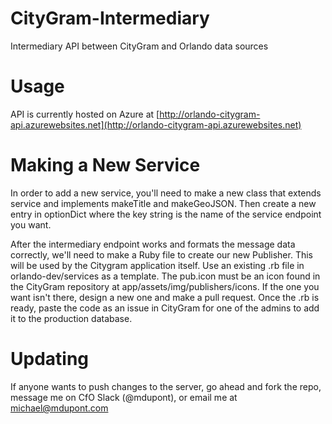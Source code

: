 # CityGram-Intermediary
Intermediary API between CityGram and Orlando data sources

# Usage
API is currently hosted on Azure at [http://orlando-citygram-api.azurewebsites.net](http://orlando-citygram-api.azurewebsites.net)

# Making a New Service
In order to add a new service, you'll need to make a new class that extends service and implements makeTitle and makeGeoJSON. Then create a new entry in optionDict where the key string is the name of the service endpoint you want.

After the intermediary endpoint works and formats the message data correctly, we'll need to make a Ruby file to create our new Publisher. This will be used by the Citygram application itself. Use an existing .rb file in orlando-dev/services as a template. The pub.icon must be an icon found in the CityGram repository at app/assets/img/publishers/icons. If the one you want isn't there, design a new one and make a pull request. Once the .rb is ready, paste the code as an issue in CityGram for one of the admins to add it to the production database.

# Updating
If anyone wants to push changes to the server, go ahead and fork the repo, message me on CfO Slack (@mdupont), or email me at [michael@mdupont.com](mailto:michael@mdupont.com)
